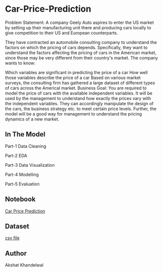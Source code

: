 # Car-Price-Prediction
Problem Statement: A  company Geely Auto aspires to enter the US market by setting up their manufacturing unit there and producing cars locally to give competition to their US and European counterparts.

They have contracted an automobile consulting company to understand the factors on which the pricing of cars depends. Specifically, they want to understand the factors affecting the pricing of cars in the American market, since those may be very different from their country's market. The company wants to know:

Which variables are significant in predicting the price of a car
How well those variables describe the price of a car Based on various market surveys, the consulting firm has gathered a large dataset of different types of cars across the Americal market.
Business Goal: You are required to model the price of cars with the available independent variables. It will be used by the management to understand how exactly the prices vary with the independent variables. They can accordingly manipulate the design of the cars, the business strategy etc. to meet certain price levels. Further, the model will be a good way for management to understand the pricing dynamics of a new market.


## In The Model

Part-1 Data Cleaning

Part-2 EDA

Part-3 Data Visualization

Part-4 Modelling

Part-5 Evaluation


## Notebook

[Car Price Prediction](https://github.com/akshatkhandelwal2000/Car-Price-Prediction/blob/main/Car%20Price%20Prediction.ipynb)


## Dataset

[csv file](https://github.com/akshatkhandelwal2000/Car-Price-Prediction/blob/main/CarPrice_Assignment.csv)


## Author 
Akshat Khandelwal
